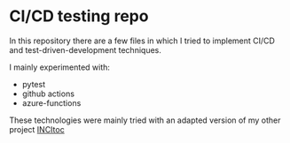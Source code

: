# CI/CD testing repo

In this repository there are a few files in which I tried to implement CI/CD and test-driven-development techniques.

I mainly experimented with:

 - pytest
 - github actions
 - azure-functions

These technologies were mainly tried with an adapted version of my other project [INCItoc](https://github.com/DrMaruki97/INCItox)
